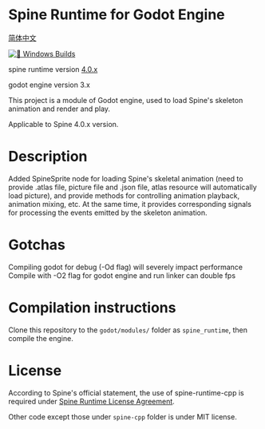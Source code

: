 # Spine Runtime for Godot Engine

[简体中文](readme_zh.md)

[![🚪 Windows Builds](https://github.com/rayxuln/spine-runtime-for-godot/actions/workflows/windows.yml/badge.svg?branch=spine4.0)](https://github.com/rayxuln/spine-runtime-for-godot/actions/workflows/windows.yml)

spine runtime version [4.0.x](https://github.com/EsotericSoftware/spine-runtimes/commit/555c124a4440526ac2b89232e12037563c0e0100)

godot engine version 3.x

This project is a module of Godot engine, used to load Spine's skeleton animation and render and play.

Applicable to Spine 4.0.x version.

# Description
Added SpineSprite node for loading Spine's skeletal animation (need to provide .atlas file, picture file and .json file, atlas resource will automatically load picture), and provide methods for controlling animation playback, animation mixing, etc. At the same time, it provides corresponding signals for processing the events emitted by the skeleton animation.

# Gotchas
Compiling godot for debug (-Od flag) will severely impact performance
Compile with -O2 flag for godot engine and run linker can double fps

# Compilation instructions
Clone this repository to the `godot/modules/` folder as `spine_runtime`, then compile the engine.

# License
According to Spine's official statement, the use of spine-runtime-cpp is required under [Spine Runtime License Agreement](http://zh.esotericsoftware.com/spine-runtimes-license).

Other code except those under `spine-cpp` folder is under MIT license.